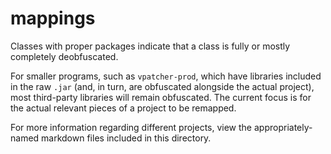 # mappings
Classes with proper packages indicate that a class is fully or mostly completely deobfuscated.

For smaller programs, such as `vpatcher-prod`, which have libraries included in the raw `.jar` (and, in turn, are obfuscated alongside the actual project), most third-party libraries will remain obfuscated. The current focus is for the actual relevant pieces of a project to be remapped.

For more information regarding different projects, view the appropriately-named markdown files included in this directory.
